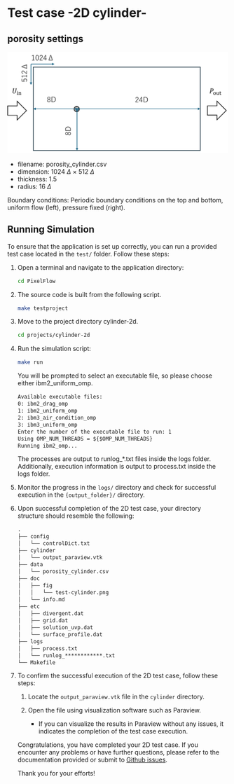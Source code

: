 # Test case -2D cylinder-

## porosity settings

![global cond.](fig/test-cylinder.png)

- filename: porosity_cylinder.csv
- dimension: 1024 $\Delta$ $\times$ 512 $\Delta$
- thickness: 1.5
- radius: 16 $\Delta$

Boundary conditions: Periodic boundary conditions on the top and bottom, uniform flow (left), pressure fixed (right).

## Running Simulation

To ensure that the application is set up correctly, you can run a provided test case located in the `test/` folder. Follow these steps:

1. Open a terminal and navigate to the application directory:

    ```bash
    cd PixelFlow
    ```

2. The source code is built from the following script.

    ```bash
    make testproject
    ```

3. Move to the project directory cylinder-2d.

    ```bash
    cd projects/cylinder-2d
    ```

4. Run the simulation script:

   ```bash
   make run
   ```

   You will be prompted to select an executable file, so please choose either ibm2_uniform_omp. 

   ```text
   Available executable files:
   0: ibm2_drag_omp
   1: ibm2_uniform_omp
   2: ibm3_air_condition_omp
   3: ibm3_uniform_omp
   Enter the number of the executable file to run: 1
   Using OMP_NUM_THREADS = ${$OMP_NUM_THREADS}
   Running ibm2_omp...
   ```

   The processes are output to runlog_*.txt files inside the logs folder.
   Additionally, execution information is output to process.txt inside the logs folder.

5. Monitor the progress in the `logs/` directory and check for successful execution in the `{output_folder}/` directory.
6. Upon successful completion of the 2D test case, your directory structure should resemble the following:

   ```plaintext
   .
   ├── config
   │   └── controlDict.txt
   ├── cylinder
   │   └── output_paraview.vtk
   ├── data
   │   └── porosity_cylinder.csv
   ├── doc
   │   ├── fig
   │   │   └── test-cylinder.png
   │   └── info.md
   ├── etc
   │   ├── divergent.dat
   │   ├── grid.dat
   │   ├── solution_uvp.dat
   │   └── surface_profile.dat
   ├── logs
   │   ├── process.txt
   │   └── runlog_************.txt
   └── Makefile
   ```

7. To confirm the successful execution of the 2D test case, follow these steps:

   1. Locate the `output_paraview.vtk` file in the `cylinder` directory.

   2. Open the file using visualization software such as Paraview.

      - If you can visualize the results in Paraview without any issues, it indicates the completion of the test case execution.

    Congratulations, you have completed your 2D test case. If you encounter any problems or have further questions, please refer to the documentation provided or submit to [Github issues](https://github.com/nobu-n2002/PixelFlow/issues).

   Thank you for your efforts!
